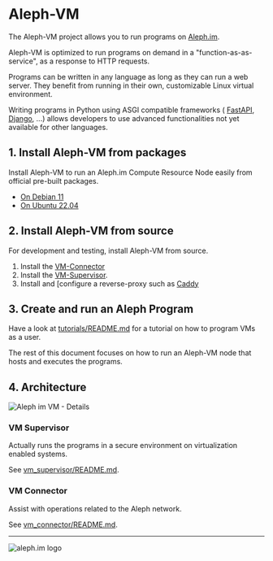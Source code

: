 # Aleph-VM

The Aleph-VM project allows you to run programs on [Aleph.im](https://aleph.im/).

Aleph-VM is optimized to run programs on demand in a "function-as-as-service",
as a response to HTTP requests.

Programs can be written in any language as long as they can run a web server.
They benefit from running in their own, customizable Linux virtual environment.

Writing programs in Python using ASGI compatible frameworks (
[FastAPI](https://github.com/tiangolo/fastapi), 
[Django](https://docs.djangoproject.com/en/3.0/topics/async/),
...) allows developers to use advanced functionalities not yet available for other languages.

## 1. Install Aleph-VM from packages

Install Aleph-VM to run an Aleph.im Compute Resource Node easily from official pre-built packages.

- [On Debian 11](./doc/INSTALL-Debian-11.md)
- [On Ubuntu 22.04](./doc/INSTALL-Ubuntu-22.04.md)

## 2. Install Aleph-VM from source

For development and testing, install Aleph-VM from source.

1. Install the [VM-Connector](./vm_connector/README.md)
2. Install the [VM-Supervisor](./vm_supervisor/README.md).
3. Install and [configure a reverse-proxy such as [Caddy](./CONFIGURE_CADDY.md)

## 3. Create and run an Aleph Program 

Have a look at [tutorials/README.md](tutorials/README.md) for a tutorial on how to program VMs
as a user.

The rest of this document focuses on how to run an Aleph-VM node that hosts and executes the programs. 

## 4. Architecture

![Aleph im VM - Details](https://user-images.githubusercontent.com/404665/127126908-3225a633-2c36-4129-8766-9810f2fcd7d6.png)

### VM Supervisor

Actually runs the programs in a secure environment on virtualization enabled systems. 

See [vm_supervisor/README.md](./vm_supervisor/README.md).

### VM Connector

Assist with operations related to the Aleph network.

See [vm_connector/README.md](./vm_connector/README.md).

---

![aleph.im logo](https://aleph.im/assets/img/logo-wide.1832dbae.svg)
